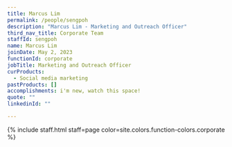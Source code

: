 ```yaml
---
title: Marcus Lim
permalink: /people/sengpoh
description: "Marcus Lim - Marketing and Outreach Officer"
third_nav_title: Corporate Team
staffId: sengpoh
name: Marcus Lim
joinDate: May 2, 2023
functionId: corporate
jobTitle: Marketing and Outreach Officer
curProducts:
  - Social media marketing
pastProducts: []
accomplishments: i'm new, watch this space!
quote: ""
linkedinId: ""

---
```


{% include staff.html staff=page color=site.colors.function-colors.corporate %}
